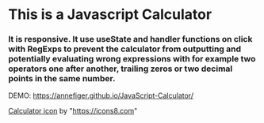 # This is a Javascript Calculator

### It is responsive. It use useState and handler functions on click with RegExps to prevent the calculator from outputting and potentially evaluating wrong expressions with for example two operators one after another, trailing zeros or two decimal points in the same number.

DEMO: <https://annefiger.github.io/JavaScript-Calculator/>

[Calculator icon](https://icons8.com/icon/12780/calculator) by "https://icons8.com"
